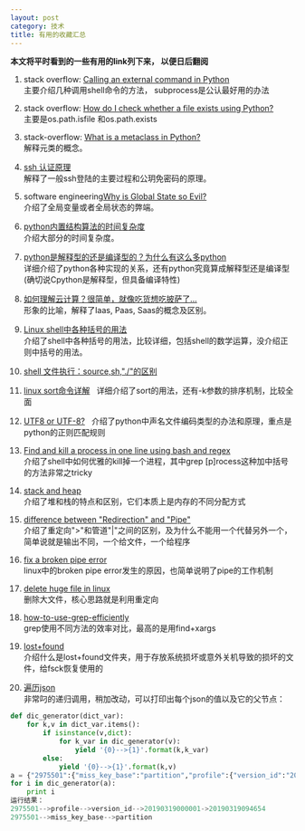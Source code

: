 ```yaml
---
layout: post
category: 技术
title: 有用的收藏汇总
---
```


**本文将平时看到的一些有用的link列下来， 以便日后翻阅**

1. stack overflow: [Calling an external command in Python](https://stackoverflow.com/questions/89228/calling-an-external-command-in-python)    
主要介绍几种调用shell命令的方法， subprocess是公认最好用的办法

2. stack overflow: [How do I check whether a file exists using Python?](https://stackoverflow.com/questions/82831/how-do-i-check-whether-a-file-exists-using-python)    
主要是os.path.isfile 和os.path.exists  

3. stack-overflow: [What is a metaclass in Python?](https://stackoverflow.com/questions/100003/what-is-a-metaclass-in-python)     
解释元类的概念。  

4. [ssh 认证原理](http://itindex.net/detail/48724-ssh-%E8%AE%A4%E8%AF%81-%E5%8E%9F%E7%90%86?utm_source=tuicool&utm_medium=referral)   
解释了一般ssh登陆的主要过程和公玥免密码的原理。

5. software engineering[Why is Global State so Evil?](https://softwareengineering.stackexchange.com/questions/148108/why-is-global-state-so-evil)    
介绍了全局变量或者全局状态的弊端。

6. [python内置结构算法的时间复杂度](https://www.douban.com/note/491584335/)    
介绍大部分的时间复杂度。

7. [python是解释型的还是编译型的？为什么有这么多python](http://www.oschina.net/translate/why-are-there-so-many-pythons)  
详细介绍了python各种实现的关系，还有python究竟算成解释型还是编译型(确切说Cpython是解释型，但具备编译特性)

8. [如何理解云计算？很简单，就像吃货想吃披萨了...](http://www.chinacloud.cn/show.aspx?id=19758&cid=18)  
形象的比喻，解释了Iaas, Paas, Saas的概念及区别。

9. [Linux shell中各种括号的用法](http://www.dwhd.org/20150708_211624.html)    
介绍了shell中各种括号的用法，比较详细，包括shell的数学运算，没介绍正则中括号的用法。

10. [shell 文件执行：source,sh,"./"的区别](https://www.cnblogs.com/pcat/p/5467188.html)

11. [linux sort命令详解](https://www.cnblogs.com/51linux/archive/2012/05/23/2515299.html)   
详细介绍了sort的用法，还有-k参数的排序机制，比较全面

12. [UTF8 or UTF-8?](https://stackoverflow.com/questions/41680533/is-coding-utf-8-also-a-comment-in-python?utm_medium=organic&utm_source=google_rich_qa&utm_campaign=google_rich_qa)   
介绍了python中声名文件编码类型的办法和原理，重点是python的正则匹配规则

13. [Find and kill a process in one line using bash and regex](https://stackoverflow.com/questions/3510673/find-and-kill-a-process-in-one-line-using-bash-and-regex)   
介绍了shell中如何优雅的kill掉一个进程，其中grep [p]rocess这种加中括号的方法非常之tricky

14. [stack and heap](https://stackoverflow.com/questions/79923/what-and-where-are-the-stack-and-heap)    
介绍了堆和栈的特点和区别，它们本质上是内存的不同分配方式

15. [difference between "Redirection" and "Pipe"](https://askubuntu.com/questions/172982/what-is-the-difference-between-redirection-and-pipe)  
介绍了重定向">"和管道"|"之间的区别，及为什么不能用一个代替另外一个，简单说就是输出不同，一个给文件，一个给程序  

16. [fix a broken pipe error](https://superuser.com/questions/554855/how-can-i-fix-a-broken-pipe-error)   
linux中的broken pipe error发生的原因，也简单说明了pipe的工作机制  

17. [delete huge file in linux](https://www.tecmint.com/empty-delete-file-content-linux/)   
删除大文件，核心思路就是利用重定向  

18. [how-to-use-grep-efficiently](https://stackoverflow.com/questions/5200591/how-to-use-grep-efficiently)  
grep使用不同方法的效率对比，最高的是用find+xargs

19. [lost+found](https://unix.stackexchange.com/questions/18154/what-is-the-purpose-of-the-lostfound-folder-in-linux-and-unix)  
介绍什么是lost+found文件夹，用于存放系统损坏或意外关机导致的损坏的文件，给fsck恢复使用的

20. [遍历json](https://stackoverflow.com/questions/21028979/recursive-iteration-through-nested-json-for-specific-key-in-python)  
非常叼的递归调用，稍加改动，可以打印出每个json的值以及它的父节点：  

```python
def dic_generator(dict_var):
    for k,v in dict_var.items():
        if isinstance(v,dict):
            for k_var in dic_generator(v):
                yield '{0}-->{1}'.format(k,k_var)
        else:
            yield '{0}-->{1}'.format(k,v)
a = {"2975501":{"miss_key_base":"partition","profile":{"version_id":"20190319000001->20190319094654"}}}
for i in dic_generator(a):
    print i
运行结果：
2975501-->profile-->version_id-->20190319000001->20190319094654
2975501-->miss_key_base-->partition

```